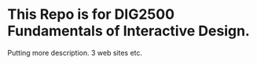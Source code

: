 # This Repo is for DIG2500 Fundamentals of Interactive Design.
Putting more description.
3 web sites
etc. 
